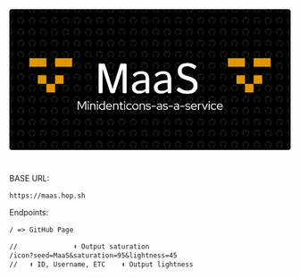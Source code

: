 <img src="header.png" />

# 

BASE URL: 
```
https://maas.hop.sh
```

Endpoints:
```
/ => GitHub Page
```

```
//              ⬇️ Output saturation
/icon?seed=MaaS&saturation=95&lightness=45
//   ⬆️ ID, Username, ETC    ⬆️ Output lightness
```